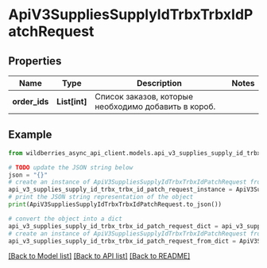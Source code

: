 # ApiV3SuppliesSupplyIdTrbxTrbxIdPatchRequest


## Properties

Name | Type | Description | Notes
------------ | ------------- | ------------- | -------------
**order_ids** | **List[int]** | Список заказов, которые необходимо добавить в короб. | 

## Example

```python
from wildberries_async_api_client.models.api_v3_supplies_supply_id_trbx_trbx_id_patch_request import ApiV3SuppliesSupplyIdTrbxTrbxIdPatchRequest

# TODO update the JSON string below
json = "{}"
# create an instance of ApiV3SuppliesSupplyIdTrbxTrbxIdPatchRequest from a JSON string
api_v3_supplies_supply_id_trbx_trbx_id_patch_request_instance = ApiV3SuppliesSupplyIdTrbxTrbxIdPatchRequest.from_json(json)
# print the JSON string representation of the object
print(ApiV3SuppliesSupplyIdTrbxTrbxIdPatchRequest.to_json())

# convert the object into a dict
api_v3_supplies_supply_id_trbx_trbx_id_patch_request_dict = api_v3_supplies_supply_id_trbx_trbx_id_patch_request_instance.to_dict()
# create an instance of ApiV3SuppliesSupplyIdTrbxTrbxIdPatchRequest from a dict
api_v3_supplies_supply_id_trbx_trbx_id_patch_request_from_dict = ApiV3SuppliesSupplyIdTrbxTrbxIdPatchRequest.from_dict(api_v3_supplies_supply_id_trbx_trbx_id_patch_request_dict)
```
[[Back to Model list]](../README.md#documentation-for-models) [[Back to API list]](../README.md#documentation-for-api-endpoints) [[Back to README]](../README.md)


